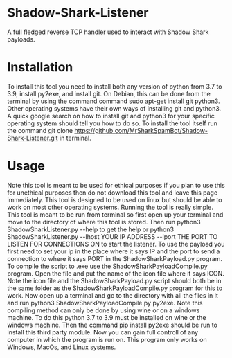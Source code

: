 # Shadow-Shark-Listener
A full fledged reverse TCP handler used to interact with Shadow Shark payloads.

# Installation
To install this tool you need to install both any version of python from 3.7 to 3.9, install py2exe, and install git. On Debian, this can be done from the terminal by using the command command sudo apt-get install git python3. Other operating systems have their own ways of installing git and python3. A quick google search on how to install git and python3 for your specific operating system should tell you how to do so. To install the tool itself run the command git clone https://github.com/MrSharkSpamBot/Shadow-Shark-Listener.git in terminal.

# Usage
Note this tool is meant to be used for ethical purposes if you plan to use this for unethical purposes then do not download this tool and leave this page immediately. This tool is designed to be used on linux but should be able to work on most other operating systems. Running the tool is really simple. This tool is meant to be run from terminal so first open up your terminal and move to the directory of where this tool is stored. Then run python3 ShadowSharkListener.py --help to get the help or python3 ShadowSharkListener.py --lhost YOUR IP ADDRESS --lport THE PORT TO LISTEN FOR CONNECTIONS ON to start the listener. To use the payload you first need to set your ip in the place where it says IP and the port to send a connection to where it says PORT in the ShadowSharkPayload.py program. To compile the script to .exe use the ShadowSharkPayloadCompile.py program. Open the file and put the name of the icon file where it says ICON. Note the icon file and the ShadowSharkPayload.py script should both be in the same folder as the ShadowSharkPayloadCompile.py program for this to work. Now open up a terminal and go to the directory with all the files in it and run python3 ShadowSharkPayloadCompile.py py2exe. Note this compiling method can only be done by using wine or on a windows machine. To do this python 3.7 to 3.9 must be installed on wine or the windows machine. Then the command pip install py2exe should be run to install this third party module. Now you can gain full controll of any computer in which the program is run on. This program only works on Windows, MacOs, and Linux systems.
